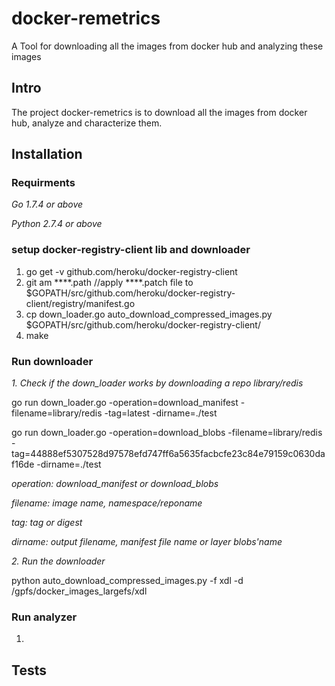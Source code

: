 # docker-remetrics
A Tool for downloading all the images from docker hub and analyzing these images 

## Intro
The project docker-remetrics is to download all the images from docker hub, analyze and characterize them. 

## Installation
### Requirments 
*Go 1.7.4 or above*

*Python 2.7.4 or above*

### setup docker-registry-client lib and downloader
1. go get -v github.com/heroku/docker-registry-client
2. git am ****.path //apply ****.patch file to $GOPATH/src/github.com/heroku/docker-registry-client/registry/manifest.go   
3. cp down_loader.go auto_download_compressed_images.py $GOPATH/src/github.com/heroku/docker-registry-client/
4. make
### Run downloader
*1. Check if the down_loader works by downloading a repo library/redis*

go run down_loader.go -operation=download_manifest -filename=library/redis -tag=latest -dirname=./test

go run down_loader.go -operation=download_blobs -filename=library/redis -tag=44888ef5307528d97578efd747ff6a5635facbcfe23c84e79159c0630daf16de  -dirname=./test

*operation: download_manifest or download_blobs*

*filename: image name, namespace/reponame*

*tag: tag or digest*

*dirname: output filename, manifest file name or layer blobs'name*

*2. Run the downloader*

python auto_download_compressed_images.py -f xdl -d /gpfs/docker_images_largefs/xdl

### Run analyzer
1. 

## Tests

